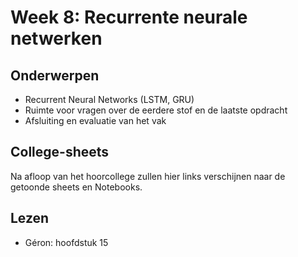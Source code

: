 # Week 8: Recurrente neurale netwerken

## Onderwerpen

* Recurrent Neural Networks (LSTM, GRU)
* Ruimte voor vragen over de eerdere stof en de laatste opdracht
* Afsluiting en evaluatie van het vak

## College-sheets

Na afloop van het hoorcollege zullen hier links verschijnen naar de getoonde sheets en Notebooks.

## Lezen

* Géron: hoofdstuk 15
